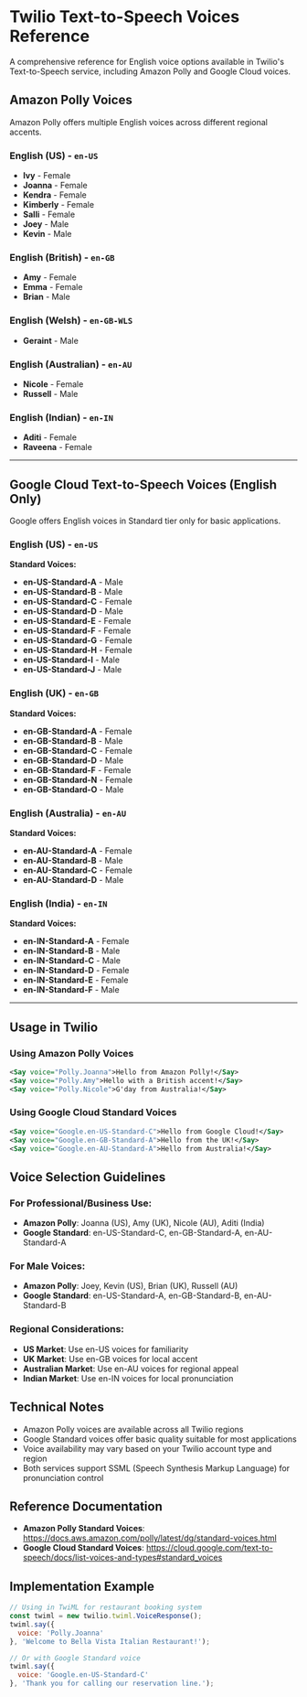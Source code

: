 # Twilio Text-to-Speech Voices Reference

A comprehensive reference for English voice options available in Twilio's Text-to-Speech service, including Amazon Polly and Google Cloud voices.

## Amazon Polly Voices

Amazon Polly offers multiple English voices across different regional accents.

### English (US) - `en-US`
- **Ivy** - Female
- **Joanna** - Female  
- **Kendra** - Female
- **Kimberly** - Female
- **Salli** - Female
- **Joey** - Male
- **Kevin** - Male

### English (British) - `en-GB`
- **Amy** - Female
- **Emma** - Female
- **Brian** - Male

### English (Welsh) - `en-GB-WLS`
- **Geraint** - Male

### English (Australian) - `en-AU`
- **Nicole** - Female
- **Russell** - Male

### English (Indian) - `en-IN`
- **Aditi** - Female
- **Raveena** - Female

---

## Google Cloud Text-to-Speech Voices (English Only)

Google offers English voices in Standard tier only for basic applications.

### English (US) - `en-US`

**Standard Voices:**
- **en-US-Standard-A** - Male
- **en-US-Standard-B** - Male
- **en-US-Standard-C** - Female
- **en-US-Standard-D** - Male
- **en-US-Standard-E** - Female
- **en-US-Standard-F** - Female
- **en-US-Standard-G** - Female
- **en-US-Standard-H** - Female
- **en-US-Standard-I** - Male
- **en-US-Standard-J** - Male

### English (UK) - `en-GB`

**Standard Voices:**
- **en-GB-Standard-A** - Female
- **en-GB-Standard-B** - Male
- **en-GB-Standard-C** - Female
- **en-GB-Standard-D** - Male
- **en-GB-Standard-F** - Female
- **en-GB-Standard-N** - Female
- **en-GB-Standard-O** - Male

### English (Australia) - `en-AU`

**Standard Voices:**
- **en-AU-Standard-A** - Female
- **en-AU-Standard-B** - Male
- **en-AU-Standard-C** - Female
- **en-AU-Standard-D** - Male

### English (India) - `en-IN`

**Standard Voices:**
- **en-IN-Standard-A** - Female
- **en-IN-Standard-B** - Male
- **en-IN-Standard-C** - Male
- **en-IN-Standard-D** - Female
- **en-IN-Standard-E** - Female
- **en-IN-Standard-F** - Male

---

## Usage in Twilio

### Using Amazon Polly Voices
```xml
<Say voice="Polly.Joanna">Hello from Amazon Polly!</Say>
<Say voice="Polly.Amy">Hello with a British accent!</Say>
<Say voice="Polly.Nicole">G'day from Australia!</Say>
```

### Using Google Cloud Standard Voices
```xml
<Say voice="Google.en-US-Standard-C">Hello from Google Cloud!</Say>
<Say voice="Google.en-GB-Standard-A">Hello from the UK!</Say>
<Say voice="Google.en-AU-Standard-A">Hello from Australia!</Say>
```

## Voice Selection Guidelines

### For Professional/Business Use:
- **Amazon Polly**: Joanna (US), Amy (UK), Nicole (AU), Aditi (India)
- **Google Standard**: en-US-Standard-C, en-GB-Standard-A, en-AU-Standard-A

### For Male Voices:
- **Amazon Polly**: Joey, Kevin (US), Brian (UK), Russell (AU)
- **Google Standard**: en-US-Standard-A, en-GB-Standard-B, en-AU-Standard-B

### Regional Considerations:
- **US Market**: Use en-US voices for familiarity
- **UK Market**: Use en-GB voices for local accent
- **Australian Market**: Use en-AU voices for regional appeal
- **Indian Market**: Use en-IN voices for local pronunciation

## Technical Notes

- Amazon Polly voices are available across all Twilio regions
- Google Standard voices offer basic quality suitable for most applications
- Voice availability may vary based on your Twilio account type and region
- Both services support SSML (Speech Synthesis Markup Language) for pronunciation control

## Reference Documentation

- **Amazon Polly Standard Voices**: https://docs.aws.amazon.com/polly/latest/dg/standard-voices.html
- **Google Cloud Standard Voices**: https://cloud.google.com/text-to-speech/docs/list-voices-and-types#standard_voices

## Implementation Example

```javascript
// Using in TwiML for restaurant booking system
const twiml = new twilio.twiml.VoiceResponse();
twiml.say({ 
  voice: 'Polly.Joanna' 
}, 'Welcome to Bella Vista Italian Restaurant!');

// Or with Google Standard voice
twiml.say({ 
  voice: 'Google.en-US-Standard-C' 
}, 'Thank you for calling our reservation line.');
```
